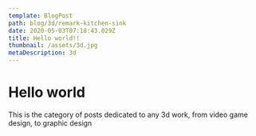 ```yaml
---
template: BlogPost
path: blog/3d/remark-kitchen-sink
date: 2020-05-03T07:18:43.029Z
title: Hello world!!
thumbnail: /assets/3d.jpg
metaDescription: 3d
---
```

# Hello world

This is the category of posts dedicated to any 3d work, from video game design, to graphic design
